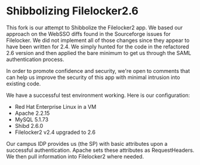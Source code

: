 # Shibbolizing Filelocker2.6

This fork is our attempt to Shibbolize the Filelocker2 app. We based our approach on the WebSSO diffs found in the Sourceforge issues for Filelocker. We did not implement all of those changes since they appear to have been written for 2.4. We simply hunted for the code in the refactored 2.6 version and then applied the bare minimum to get us through the SAML authentication process.

In order to promote confidence and security, we're open to comments that can help us improve the security of this app with minimal intrusion into existing code.

We have a successful test environment working. Here is our configuration:
* Red Hat Enterprise Linux in a VM
* Apache 2.2.15
* MySQL 5.1.73
* Shibd 2.6.0
* Filelocker2 v2.4 upgraded to 2.6

Our campus IDP provides us (the SP) with basic attributes upon a successful authentication. Apache sets these attributes as RequestHeaders. We then pull information into Filelocker2 where needed.
